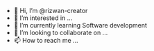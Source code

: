 - 👋 Hi, I’m @rizwan-creator
- 👀 I’m interested in ...
- 🌱 I’m currently learning Software development
- 💞️ I’m looking to collaborate on ...
- 📫 How to reach me ...

<!---
rizwan-creator/rizwan-creator is a ✨ special ✨ repository because its `README.md` (this file) appears on your GitHub profile.
You can click the Preview link to take a look at your changes.
--->
